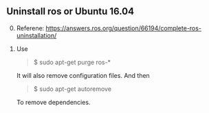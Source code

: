 #

## Uninstall ros or Ubuntu 16.04

0. Referene: https://answers.ros.org/question/66194/complete-ros-uninstallation/

1. Use

   >$ sudo apt-get purge ros-*
   
   It will also remove configuration files. And then
   
   >$ sudo apt-get autoremove
   
   To remove dependencies.
   

